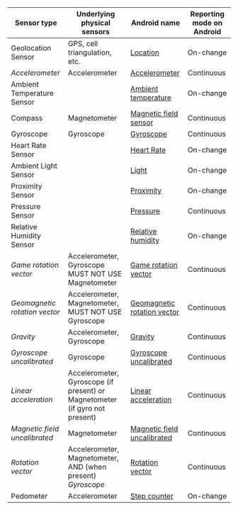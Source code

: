 

| Sensor type                   | Underlying physical sensors                                                 | Android name                                                 | Reporting mode on Android |
| ----------------------------- | --------------------------------------------------------------------------- | ------------------------------------------------------------ | ------------------------- |
| Geolocation Sensor            | GPS, cell triangulation, etc.                                               | [Location][a_location]                                       | On-change                 |
| *Accelerometer*               | Accelerometer                                                               | [Accelerometer][a_accelerometer]                             | Continuous                |
| Ambient Temperature Sensor    |                                                                             | [Ambient temperature][a_ambient_temperature]                 | On-change                 |
| Compass                       | Magnetometer                                                                | [Magnetic field sensor][a_magnetic_field_sensor]             | Continuous                |
| Gyroscope                     | Gyroscope                                                                   | [Gyroscope][a_gyroscope]                                     | Continuous                |
| Heart Rate Sensor             |                                                                             | [Heart Rate][a_heart_rate]                                   | On-change                 |
| Ambient Light Sensor          |                                                                             | [Light][a_light]                                             | On-change                 |
| Proximity Sensor              |                                                                             | [Proximity][a_proximity]                                     | On-change                 |
| Pressure Sensor               |                                                                             | [Pressure][a_pressure]                                       | Continuous                |
| Relative Humidity Sensor      |                                                                             | [Relative humidity][a_relative_humidity]                     | On-change                 |
| *Game rotation vector*        | Accelerometer, Gyroscope MUST NOT USE Magnetometer                          | [Game rotation vector][a_game_rotation_vector]               | Continuous                |
| *Geomagnetic rotation vector* | Accelerometer, Magnetometer, MUST NOT USE Gyroscope                         | [Geomagnetic rotation vector][a_geomagnetic_rotation_vector] | Continuous                |
| *Gravity*                     | Accelerometer, Gyroscope                                                    | [Gravity][a_gravity]                                         | Continuous                |
| *Gyroscope uncalibrated*      | Gyroscope                                                                   | [Gyroscope uncalibrated][a_gyroscope_uncalibrated]           | Continuous                |
| *Linear acceleration*         | Accelerometer, Gyroscope (if present) or Magnetometer (if gyro not present) | [Linear acceleration][a_linear_acceleration]                 | Continuous                |
| *Magnetic field uncalibrated* | Magnetometer                                                                | [Magnetic field uncalibrated][a_magnetic_field_uncalibrated] | Continuous                |
| *Rotation vector*             | Accelerometer, Magnetometer, AND (when present) _Gyroscope_                 | [Rotation vector][a_rotation_vector]                         | Continuous                |
| Pedometer                     | Accelerometer                                                               | [Step counter][a_step_counter]                               | On-change                 |

[a_location]: http://developer.android.com/reference/android/location/package-summary.html
[a_accelerometer]: https://source.android.com/devices/sensors/sensor-types.html#accelerometer                             
[a_ambient_temperature]: https://source.android.com/devices/sensors/sensor-types.html#ambient_temperature                 
[a_magnetic_field_sensor]: https://source.android.com/devices/sensors/sensor-types.html#magnetic_field_sensor             
[a_gyroscope]: https://source.android.com/devices/sensors/sensor-types.html#gyroscope                                     
[a_heart_rate]: https://source.android.com/devices/sensors/sensor-types.html#heart_rate                                   
[a_light]: https://source.android.com/devices/sensors/sensor-types.html#light                                             
[a_proximity]: https://source.android.com/devices/sensors/sensor-types.html#proximity                                     
[a_pressure]: https://source.android.com/devices/sensors/sensor-types.html#pressure                                       
[a_relative_humidity]: https://source.android.com/devices/sensors/sensor-types.html#relative_humidity                     
[a_game_rotation_vector]: https://source.android.com/devices/sensors/sensor-types.html#game_rotation_vector               
[a_geomagnetic_rotation_vector]: https://source.android.com/devices/sensors/sensor-types.html#geomagnetic_rotation_vector 
[a_gravity]: https://source.android.com/devices/sensors/sensor-types.html#gravity                                         
[a_gyroscope_uncalibrated]: https://source.android.com/devices/sensors/sensor-types.html#gyroscope_uncalibrated           
[a_linear_acceleration]: https://source.android.com/devices/sensors/sensor-types.html#linear_acceleration                 
[a_magnetic_field_uncalibrated]: https://source.android.com/devices/sensors/sensor-types.html#magnetic_field_uncalibrated 
[a_rotation_vector]: https://source.android.com/devices/sensors/sensor-types.html#rotation_vector                         
[a_step_counter]: https://source.android.com/devices/sensors/sensor-types.html#step_counter                               
